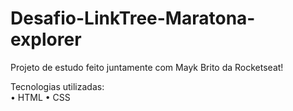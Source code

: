 # Desafio-LinkTree-Maratona-explorer

Projeto de estudo feito juntamente com Mayk Brito da Rocketseat!

Tecnologias utilizadas:</br>
  • HTML
  • CSS
